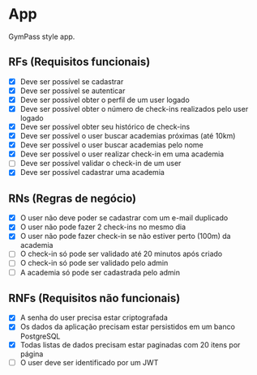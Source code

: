 # App

GymPass style app.

## RFs (Requisitos funcionais)

- [x] Deve ser possível se cadastrar
- [x] Deve ser possível se autenticar
- [x] Deve ser possível obter o perfil de um user logado
- [x] Deve ser possível obter o número de check-ins realizados pelo user logado
- [x] Deve ser possível obter seu histórico de check-ins
- [x] Deve ser possível o user buscar academias próximas (até 10km)
- [x] Deve ser possível o user buscar academias pelo nome
- [x] Deve ser possível o user realizar check-in em uma academia
- [ ] Deve ser possível validar o check-in de um user
- [x] Deve ser possível cadastrar uma academia

## RNs (Regras de negócio)

- [x] O user não deve poder se cadastrar com um e-mail duplicado
- [x] O user não pode fazer 2 check-ins no mesmo dia
- [x] O user não pode fazer check-in se não estiver perto (100m) da academia
- [ ] O check-in só pode ser validado até 20 minutos após criado
- [ ] O check-in só pode ser validado pelo admin
- [ ] A academia só pode ser cadastrada pelo admin

## RNFs (Requisitos não funcionais)

- [x] A senha do user precisa estar criptografada
- [x] Os dados da aplicação precisam estar persistidos em um banco PostgreSQL
- [x] Todas listas de dados precisam estar paginadas com 20 itens por página
- [ ] O user deve ser identificado por um JWT
